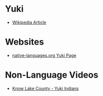 # Yuki
- [Wikipedia Article](https://en.wikipedia.org/wiki/Yuki_language?oldformat=true)

# Websites
- [native-languages.org Yuki Page](http://www.native-languages.org/yuki.htm)

# Non-Language Videos
- [Know Lake County - Yuki Indians](https://youtu.be/tnEM3Ky3nsA)
